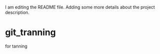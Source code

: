 I am editing the README file. Adding some more details about the project description.
# git_tranning
for tanning 
